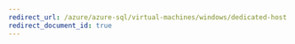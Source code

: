 ```yaml
---
redirect_url: /azure/azure-sql/virtual-machines/windows/dedicated-host
redirect_document_id: true
---
```

